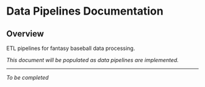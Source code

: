 # Data Pipelines Documentation

## Overview
ETL pipelines for fantasy baseball data processing.

*This document will be populated as data pipelines are implemented.*

---
*To be completed*